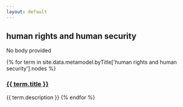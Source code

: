 ```yaml
---
layout: default
---
```

<style>
.initial-content {
  padding-left:5%;
  padding-right:25px;
}
</style>

## human rights and human security

No body provided

{% for term in site.data.metamodel.byTitle['human rights and human security'].nodes %}
### <a href='/_pages/embed?t={{ term.title }}'>{{ term.title }}</a>

{{ term.description }}
{% endfor %}
